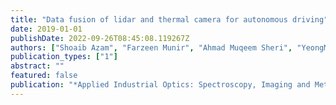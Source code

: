 ```yaml
---
title: "Data fusion of lidar and thermal camera for autonomous driving"
date: 2019-01-01
publishDate: 2022-09-26T08:45:08.119267Z
authors: ["Shoaib Azam", "Farzeen Munir", "Ahmad Muqeem Sheri", "YeongMin Ko", "Ishfaq Hussain", "Moongu Jeon"]
publication_types: ["1"]
abstract: ""
featured: false
publication: "*Applied Industrial Optics: Spectroscopy, Imaging and Metrology*"
---
```


